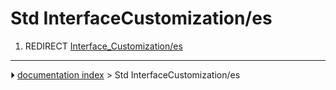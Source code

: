 # Std InterfaceCustomization/es
1.  REDIRECT [Interface_Customization/es](Interface_Customization/es.md)



---
⏵ [documentation index](../README.md) > Std InterfaceCustomization/es

